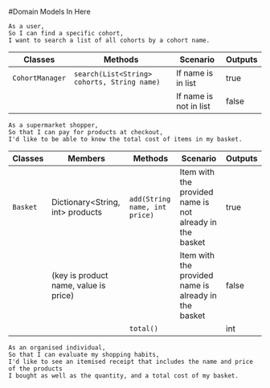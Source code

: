 #Domain Models In Here

```
As a user,
So I can find a specific cohort,
I want to search a list of all cohorts by a cohort name.
```

| Classes         | Methods                                     | Scenario               | Outputs |
|-----------------|---------------------------------------------|------------------------|---------|
| `CohortManager` | `search(List<String> cohorts, String name)` | If name is in list     | true    |
|                 |                                             | If name is not in list | false   |

```
As a supermarket shopper,
So that I can pay for products at checkout,
I'd like to be able to know the total cost of items in my basket.
```

| Classes  | Members                               | Methods                       | Scenario                                                 | Outputs |
|----------|---------------------------------------|-------------------------------|----------------------------------------------------------|---------|
| `Basket` | Dictionary<String, int> products      | `add(String name, int price)` | Item with the provided name is not already in the basket | true    |
|          | (key is product name, value is price) |                               | Item with the provided name is already in the basket     | false   |
|          |                                       |`total()`                      |                                                          | int     |

```
As an organised individual,
So that I can evaluate my shopping habits,
I'd like to see an itemised receipt that includes the name and price of the products
I bought as well as the quantity, and a total cost of my basket.
```